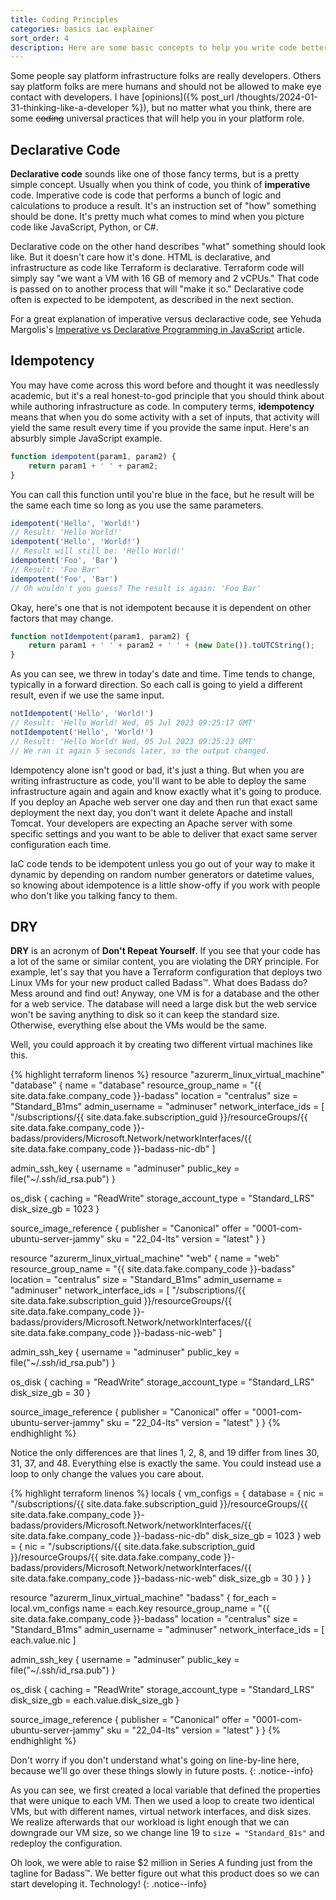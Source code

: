 ```yaml
---
title: Coding Principles
categories: basics iac explainer
sort_order: 4
description: Here are some basic concepts to help you write code better
---
```

Some people say platform infrastructure folks are really developers. Others say platform folks are mere humans and should not be allowed to make eye contact with developers. I have [opinions]({% post_url /thoughts/2024-01-31-thinking-like-a-developer %}), but no matter what you think, there are some ~~coding~~ universal practices that will help you in your platform role.<!--more-->

## Declarative Code

**Declarative code** sounds like one of those fancy terms, but is a pretty simple concept. Usually when you think of code, you think of **imperative** code. Imperative code is code that performs a bunch of logic and calculations to produce a result. It's an instruction set of "how" something should be done. It's pretty much what comes to mind when you picture code like JavaScript, Python, or C#.

Declarative code on the other hand describes "what" something should look like. But it doesn't care how it's done. HTML is declarative, and infrastructure as code like Terraform is declarative. Terraform code will simply say "we want a VM with 16 GB of memory and 2 vCPUs." That code is passed on to another process that will "make it so." Declarative code often is expected to be idempotent, as described in the next section.

For a great explanation of imperative versus declaractive code, see Yehuda Margolis's [Imperative vs Declarative Programming in JavaScript](https://www.linkedin.com/pulse/imperative-vs-declarative-programming-javascript-yehuda-margolis) article.

## Idempotency

You may have come across this word before and thought it was needlessly academic, but it's a real honest-to-god principle that you should think about while authoring infrastructure as code. In computery terms, **idempotency** means that when you do some activity with a set of inputs, that activity will yield the same result every time if you provide the same input. Here's an absurbly simple JavaScript example.

``` javascript
function idempotent(param1, param2) {
    return param1 + ' ' + param2;
}
```

You can call this function until you're blue in the face, but he result will be the same each time so long as you use the same parameters.

``` javascript
idempotent('Hello', 'World!')
// Result: 'Hello World!'
idempotent('Hello', 'World!')
// Result will still be: 'Hello World!'
idempotent('Foo', 'Bar')
// Result: 'Foo Bar'
idempotent('Foo', 'Bar')
// Oh wouldn't you guess? The result is again: 'Foo Bar'
```

Okay, here's one that is not idempotent because it is dependent on other factors that may change.

``` javascript
function notIdempotent(param1, param2) {
    return param1 + ' ' + param2 + ' ' + (new Date()).toUTCString();
}
```

As you can see, we threw in today's date and time. Time tends to change, typically in a forward direction. So each call is going to yield a different result, even if we use the same input.

``` javascript
notIdempotent('Hello', 'World!')
// Result: 'Hello World! Wed, 05 Jul 2023 09:25:17 GMT'
notIdempotent('Hello', 'World!')
// Result: 'Hello World! Wed, 05 Jul 2023 09:25:23 GMT'
// We ran it again 5 seconds later, so the output changed.
```

Idempotency alone isn't good or bad, it's just a thing. But when you are writing infrastructure as code, you'll want to be able to deploy the same infrastructure again and again and know exactly what it's going to produce. If you deploy an Apache web server one day and then run that exact same deployment the next day, you don't want it delete Apache and install Tomcat. Your developers are expecting an Apache server with some specific settings and you want to be able to deliver that exact same server configuration each time.

IaC code tends to be idempotent unless you go out of your way to make it dynamic by depending on random number generators or datetime values, so knowing about idempotence is a little show-offy if you work with people who don't like you talking fancy to them.

## DRY

**DRY** is an acronym of **Don't Repeat Yourself**. If you see that your code has a lot of the same or similar content, you are violating the DRY principle. For example, let's say that you have a Terraform configuration that deploys two Linux VMs for your new product called Badass™. What does Badass do? Mess around and find out! Anyway, one VM is for a database and the other for a web service. The database will need a large disk but the web service won't be saving anything to disk so it can keep the standard size. Otherwise, everything else about the VMs would be the same.

Well, you could approach it by creating two different virtual machines like this.

{% highlight terraform linenos %}
resource "azurerm_linux_virtual_machine" "database" {
  name                = "database"
  resource_group_name = "{{ site.data.fake.company_code }}-badass"
  location            = "centralus"
  size                = "Standard_B1ms"
  admin_username      = "adminuser"
  network_interface_ids = [
    "/subscriptions/{{ site.data.fake.subscription_guid }}/resourceGroups/{{ site.data.fake.company_code }}-badass/providers/Microsoft.Network/networkInterfaces/{{ site.data.fake.company_code }}-badass-nic-db"
  ]

  admin_ssh_key {
    username   = "adminuser"
    public_key = file("~/.ssh/id_rsa.pub")
  }

  os_disk {
    caching              = "ReadWrite"
    storage_account_type = "Standard_LRS"
    disk_size_gb         = 1023
  }

  source_image_reference {
    publisher = "Canonical"
    offer     = "0001-com-ubuntu-server-jammy"
    sku       = "22_04-lts"
    version   = "latest"
  }
}

resource "azurerm_linux_virtual_machine" "web" {
  name                = "web"
  resource_group_name = "{{ site.data.fake.company_code }}-badass"
  location            = "centralus"
  size                = "Standard_B1ms"
  admin_username      = "adminuser"
  network_interface_ids = [
    "/subscriptions/{{ site.data.fake.subscription_guid }}/resourceGroups/{{ site.data.fake.company_code }}-badass/providers/Microsoft.Network/networkInterfaces/{{ site.data.fake.company_code }}-badass-nic-web"
  ]

  admin_ssh_key {
    username   = "adminuser"
    public_key = file("~/.ssh/id_rsa.pub")
  }

  os_disk {
    caching              = "ReadWrite"
    storage_account_type = "Standard_LRS"
    disk_size_gb         = 30
  }

  source_image_reference {
    publisher = "Canonical"
    offer     = "0001-com-ubuntu-server-jammy"
    sku       = "22_04-lts"
    version   = "latest"
  }
}
{% endhighlight %}

Notice the only differences are that lines 1, 2, 8, and 19 differ from lines 30, 31, 37, and 48. Everything else is exactly the same. You could instead use a loop to only change the values you care about.

{% highlight terraform linenos %}
locals {
  vm_configs = {
    database = {
      nic = "/subscriptions/{{ site.data.fake.subscription_guid }}/resourceGroups/{{ site.data.fake.company_code }}-badass/providers/Microsoft.Network/networkInterfaces/{{ site.data.fake.company_code }}-badass-nic-db"
      disk_size_gb = 1023
    }
    web = {
      nic = "/subscriptions/{{ site.data.fake.subscription_guid }}/resourceGroups/{{ site.data.fake.company_code }}-badass/providers/Microsoft.Network/networkInterfaces/{{ site.data.fake.company_code }}-badass-nic-web"
      disk_size_gb = 30
    }
  }
}

resource "azurerm_linux_virtual_machine" "badass" {
  for_each            = local.vm_configs
  name                = each.key
  resource_group_name = "{{ site.data.fake.company_code }}-badass"
  location            = "centralus"
  size                = "Standard_B1ms"
  admin_username      = "adminuser"
  network_interface_ids = [
    each.value.nic
  ]

  admin_ssh_key {
    username   = "adminuser"
    public_key = file("~/.ssh/id_rsa.pub")
  }

  os_disk {
    caching              = "ReadWrite"
    storage_account_type = "Standard_LRS"
    disk_size_gb         = each.value.disk_size_gb
  }

  source_image_reference {
    publisher = "Canonical"
    offer     = "0001-com-ubuntu-server-jammy"
    sku       = "22_04-lts"
    version   = "latest"
  }
}
{% endhighlight %}

Don't worry if you don't understand what's going on line-by-line here, because we'll go over these things slowly in future posts.
{: .notice--info}

As you can see, we first created a local variable that defined the properties that were unique to each VM. Then we used a loop to create two identical VMs, but with different names, virtual network interfaces, and disk sizes. We realize afterwards that our workload is light enough that we can downgrade our VM size, so we change line 19 to `size = "Standard_B1s"` and redeploy the configuration.

Oh look, we were able to raise $2 million in Series A funding just from the tagline for Badass™. We better figure out what this product does so we can start developing it. Technology!
{: .notice--info}